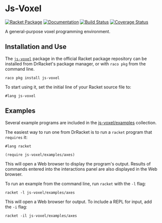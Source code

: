 # Js-Voxel
[![Racket Package](https://img.shields.io/badge/raco%20pkg-js-voxel-red.svg)](https://pkgd.racket-lang.org/pkgn/package/js-voxel)
[![Documentation](https://img.shields.io/badge/read-docs-blue.svg)](http://docs.racket-lang.org/js-voxel/)
[![Build Status](https://travis-ci.org/dedbox/racket-algebraic.svg?branch=master)](https://travis-ci.org/dedbox/racket-js-voxel)
[![Coverage Status](https://coveralls.io/repos/github/dedbox/racket-algebraic/badge.svg?branch=master)](https://coveralls.io/github/dedbox/racket-js-voxel?branch=master)

A general-purpose voxel programming environment.

## Installation and Use

The [`js-voxel`](https://pkgd.racket-lang.org/pkgn/package/js-voxel) package in
the official Racket package repository can be installed from DrRacket's
package manager, or with `raco pkg` from the command line.

```
raco pkg install js-voxel
```

To start using it, set the initial line of your Racket source file to:

```
#lang js-voxel
```

## Examples

Several example programs are included in the
[js-voxel/examples](https://github.com/dedbox/racket-js-voxel/tree/master/examples)
collection.

The easiest way to run one from DrRacket is to run a `racket` program that
`requires` it:

```racket
#lang racket

(require js-voxel/examples/axes)
```

This will open a Web browser to display the program's output. Results of
commands entered into the interactions panel are also displayed in the Web
browser.

To run an example from the command line, run `racket` with the `-l` flag:

```
racket -l js-voxel/examples/axes
```

This will open a Web browser for output. To include a REPL for input, add the
`-i` flag:


```
racket -il js-voxel/examples/axes
```
